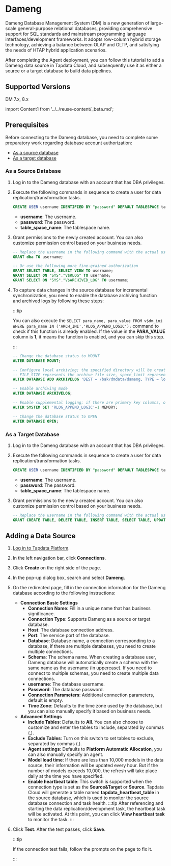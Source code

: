 # Dameng

Dameng Database Management System (DM) is a new generation of large-scale general-purpose relational databases, providing comprehensive support for SQL standards and mainstream programming language interfaces/development frameworks. It adopts row-column hybrid storage technology, achieving a balance between OLAP and OLTP, and satisfying the needs of HTAP hybrid application scenarios.

After completing the Agent deployment, you can follow this tutorial to add a Dameng data source in Tapdata Cloud, and subsequently use it as either a source or a target database to build data pipelines.

## Supported Versions

DM 7.x, 8.x

import Content1 from '../../reuse-content/_beta.md';

<Content1 />

## Prerequisites

Before connecting to the Dameng database, you need to complete some preparatory work regarding database account authorization:

* [As a source database](#source)
* [As a target database](#target)

### <span id="source">As a Source Database</span>

1. Log in to the Dameng database with an account that has DBA privileges.

2. Execute the following commands in sequence to create a user for data replication/transformation tasks.

   ```sql
   CREATE USER username IDENTIFIED BY "password" DEFAULT TABLESPACE table_space_name;
   ```
   
   * **username**: The username.
   * **password**: The password.
   * **table_space_name**: The tablespace name.
   
3. Grant permissions to the newly created account. You can also customize permission control based on your business needs.

   ```sql
   -- Replace the username in the following command with the actual username
   GRANT dba TO username;
   
   -- Or use the following more fine-grained authorization
   GRANT SELECT TABLE, SELECT VIEW TO username;
   GRANT SELECT ON "SYS"."V$RLOG" TO username;
   GRANT SELECT ON "SYS"."V$ARCHIVED_LOG" TO username;
   ```
   
4. To capture data changes in the source database for incremental synchronization, you need to enable the database archiving function and archived logs by following these steps:

   :::tip

   You can also execute the `SELECT para_name, para_value FROM v$dm_ini WHERE para_name IN ('ARCH_INI','RLOG_APPEND_LOGIC');` command to check if this function is already enabled. If the value in the **PARA_VALUE** column is **1**, it means the function is enabled, and you can skip this step.

   :::

   ```sql
   -- Change the database status to MOUNT
   ALTER DATABASE MOUNT;
   
   -- Configure local archiving; the specified directory will be created automatically if it does not exist
   -- FILE_SIZE represents the archive file size, space_limit represents the space size limit
   ALTER DATABASE ADD ARCHIVELOG 'DEST = /bak/dmdata/dameng, TYPE = local, FILE_SIZE = 1024, SPACE_LIMIT = 0';
   
   -- Enable archiving mode
   ALTER DATABASE ARCHIVELOG;
   
   -- Enable supplemental logging; if there are primary key columns, only the primary key column information will be recorded when UPDATE/DELETE is performed
   ALTER SYSTEM SET 'RLOG_APPEND_LOGIC'=1 MEMORY;
   
   -- Change the database status to OPEN
   ALTER DATABASE OPEN;
   ```

### <span id="target">As a Target Database</span>

1. Log in to the Dameng database with an account that has DBA privileges.

2. Execute the following commands in sequence to create a user for data replication/transformation tasks.

   ```sql
   CREATE USER username IDENTIFIED BY "password" DEFAULT TABLESPACE table_space_name;
   ```

   * **username**: The username.
   * **password**: The password.
   * **table_space_name**: The tablespace name.

3. Grant permissions to the newly created account. You can also customize permission control based on your business needs.

   ```sql
   -- Replace the username in the following command with the actual username
   GRANT CREATE TABLE, DELETE TABLE, INSERT TABLE, SELECT TABLE, UPDATE TABLE, CREATE INDEX TO username;
   ```

## Adding a Data Source

1. [Log in to Tapdata Platform](../../user-guide/log-in.md).

2. In the left navigation bar, click **Connections**.

3. Click **Create** on the right side of the page.

4. In the pop-up dialog box, search and select **Dameng**.

5. On the redirected page, fill in the connection information for the Dameng database according to the following instructions:

   * **Connection Basic Settings**
     * **Connection Name**: Fill in a unique name that has business significance.
     * **Connection Type**: Supports Dameng as a source or target database.
     * **Host**: The database connection address.
     * **Port**: The service port of the database.
     * **Database**: Database name, a connection corresponding to a database, if there are multiple databases, you need to create multiple connections.
     * **Schema**: The schema name. When creating a database user, Dameng database will automatically create a schema with the same name as the username (in uppercase). If you need to connect to multiple schemas, you need to create multiple data connections.
     * **username**: The database username.
     * **Password**: The database password.
     * **Connection Parameters**: Additional connection parameters, default is empty.
     * **Time Zone**: Defaults to the time zone used by the database, but you can also manually specify it based on business needs.
   * **Advanced Settings**
     * **Include Tables**: Defaults to **All**. You can also choose to customize and enter the tables to include, separated by commas (,).
     * **Exclude Tables**: Turn on this switch to set tables to exclude, separated by commas (,).
     * **Agent settings**: Defaults to **Platform Automatic Allocation**, you can also manually specify an agent.
     * **Model load time**: If there are less than 10,000 models in the data source, their information will be updated every hour. But if the number of models exceeds 10,000, the refresh will take place daily at the time you have specified.
     * **Enable heartbeat table**: This switch is supported when the connection type is set as the **Source&Target** or **Source**. Tapdata Cloud will generate a table named **tapdata_heartbeat_table** in the source database, which is used to monitor the source database connection and task health.
       :::tip
       After referencing and starting the data replication/development task, the heartbeat task will be activated. At this point, you can click **View heartbeat task** to monitor the task.
       :::

6. Click **Test**. After the test passes, click **Save**.

   :::tip

   If the connection test fails, follow the prompts on the page to fix it.

   :::
